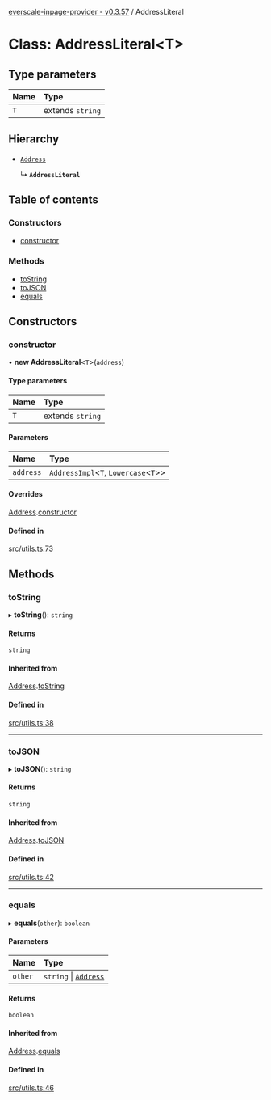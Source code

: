 [everscale-inpage-provider - v0.3.57](../README.md) / AddressLiteral

# Class: AddressLiteral<T\>

## Type parameters

| Name | Type             |
| :--- | :--------------- |
| `T`  | extends `string` |

## Hierarchy

- [`Address`](Address.md)

  ↳ **`AddressLiteral`**

## Table of contents

### Constructors

- [constructor](AddressLiteral.md#constructor)

### Methods

- [toString](AddressLiteral.md#tostring)
- [toJSON](AddressLiteral.md#tojson)
- [equals](AddressLiteral.md#equals)

## Constructors

### constructor

• **new AddressLiteral**<`T`\>(`address`)

#### Type parameters

| Name | Type             |
| :--- | :--------------- |
| `T`  | extends `string` |

#### Parameters

| Name      | Type                                   |
| :-------- | :------------------------------------- |
| `address` | `AddressImpl`<`T`, `Lowercase`<`T`\>\> |

#### Overrides

[Address](Address.md).[constructor](Address.md#constructor)

#### Defined in

[src/utils.ts:73](https://github.com/Broxus/everscale-inpage-provider/blob/14e397c/src/utils.ts#L73)

## Methods

### toString

▸ **toString**(): `string`

#### Returns

`string`

#### Inherited from

[Address](Address.md).[toString](Address.md#tostring)

#### Defined in

[src/utils.ts:38](https://github.com/Broxus/everscale-inpage-provider/blob/14e397c/src/utils.ts#L38)

---

### toJSON

▸ **toJSON**(): `string`

#### Returns

`string`

#### Inherited from

[Address](Address.md).[toJSON](Address.md#tojson)

#### Defined in

[src/utils.ts:42](https://github.com/Broxus/everscale-inpage-provider/blob/14e397c/src/utils.ts#L42)

---

### equals

▸ **equals**(`other`): `boolean`

#### Parameters

| Name    | Type                                |
| :------ | :---------------------------------- |
| `other` | `string` \| [`Address`](Address.md) |

#### Returns

`boolean`

#### Inherited from

[Address](Address.md).[equals](Address.md#equals)

#### Defined in

[src/utils.ts:46](https://github.com/Broxus/everscale-inpage-provider/blob/14e397c/src/utils.ts#L46)
